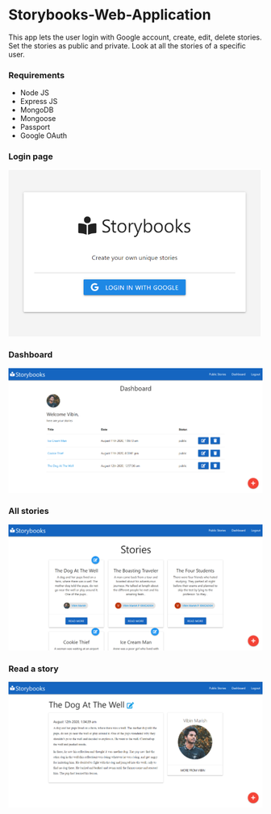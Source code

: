 # Storybooks-Web-Application

This app lets the user login with Google account, create, edit, delete stories. Set the stories as public and private. Look at all the stories of a specific user.
### Requirements 

- Node JS
- Express JS
- MongoDB
- Mongoose
- Passport
- Google OAuth

### Login page

<img src="https://github.com/vibinmarish/Storybooks-Web-Application/blob/master/Screenshot/screenshot1.png" width="500" />

### Dashboard

<img src="https://github.com/vibinmarish/Storybooks-Web-Application/blob/master/Screenshot/screenshot2.png" width="700" />

### All stories

<img src="https://github.com/vibinmarish/Storybooks-Web-Application/blob/master/Screenshot/screenshot3.png" width="700" />

### Read a story

<img src="https://github.com/vibinmarish/Storybooks-Web-Application/blob/master/Screenshot/screenshot4.png" width="700" />
